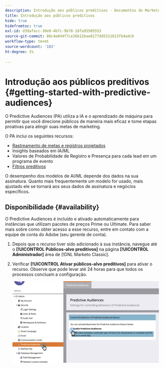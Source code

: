 ```yaml
---
description: Introdução aos públicos preditivos - Documentos do Marketo - Documentação do produto
title: Introdução aos públicos preditivos
hide: true
hidefromtoc: true
exl-id: d39afacc-30e0-4b7c-9b78-18fa95505553
source-git-commit: 88c4e844f7ce26b12bae8177dd5311813fb4adcb
workflow-type: tm+mt
source-wordcount: '183'
ht-degree: 1%

---
```


# Introdução aos públicos preditivos {#getting-started-with-predictive-audiences}

O Predictive Audiences (PA) utiliza a IA e o aprendizado de máquina para permitir que você direcione públicos de maneira mais eficaz e tome etapas proativas para atingir suas metas de marketing.

O PA inclui os seguintes recursos:

* [Rastreamento de metas e registros projetados](/help/marketo/product-docs/marketo-sky/understanding-goal-tracking-and-projected-registrations.md)
* Insights baseados em IA/ML
* Valores de Probabilidade de Registro e Presença para cada lead em um programa de evento
* [Filtros preditivos](/help/marketo/product-docs/marketo-sky/predictive-filters.md)

O desempenho dos modelos de AI/ML depende dos dados na sua assinatura. Quanto mais frequentemente um modelo for usado, mais ajustado ele se tornará aos seus dados de assinatura e negócios específicos.

## Disponibilidade {#availability}

O Predictive Audiences é incluído e ativado automaticamente para instâncias que utilizam pacotes de preços Prime ou Ultimate. Para saber mais sobre como obter acesso a esse recurso, entre em contato com a equipe de conta do Adobe (seu gerente de conta).

1. Depois que o recurso tiver sido adicionado à sua instância, navegue até o **[!UICONTROL Públicos-alvo preditivos]** na página **[!UICONTROL Administrador]** área de [!DNL Marketo Classic].

1. Verificar **[!UICONTROL Ativar públicos-alvo preditivos]** para ativar o recurso. Observe que pode levar até 24 horas para que todos os processos concluam a configuração.

   ![Imagem Um](assets/getting-started-with-predictive-audiences-1.png)
